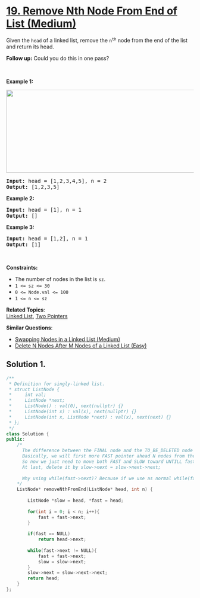 # [19. Remove Nth Node From End of List (Medium)](https://leetcode.com/problems/remove-nth-node-from-end-of-list/)

<p>Given the <code>head</code> of a linked list, remove the <code>n<sup>th</sup></code> node from the end of the list and return its head.</p>

<p><strong>Follow up:</strong>&nbsp;Could you do this in one pass?</p>

<p>&nbsp;</p>
<p><strong>Example 1:</strong></p>
<img alt="" src="https://assets.leetcode.com/uploads/2020/10/03/remove_ex1.jpg" style="width: 542px; height: 222px;">
<pre><strong>Input:</strong> head = [1,2,3,4,5], n = 2
<strong>Output:</strong> [1,2,3,5]
</pre>

<p><strong>Example 2:</strong></p>

<pre><strong>Input:</strong> head = [1], n = 1
<strong>Output:</strong> []
</pre>

<p><strong>Example 3:</strong></p>

<pre><strong>Input:</strong> head = [1,2], n = 1
<strong>Output:</strong> [1]
</pre>

<p>&nbsp;</p>
<p><strong>Constraints:</strong></p>

<ul>
	<li>The number of nodes in the list is <code>sz</code>.</li>
	<li><code>1 &lt;= sz &lt;= 30</code></li>
	<li><code>0 &lt;= Node.val &lt;= 100</code></li>
	<li><code>1 &lt;= n &lt;= sz</code></li>
</ul>


**Related Topics**:  
[Linked List](https://leetcode.com/tag/linked-list/), [Two Pointers](https://leetcode.com/tag/two-pointers/)

**Similar Questions**:
* [Swapping Nodes in a Linked List (Medium)](https://leetcode.com/problems/swapping-nodes-in-a-linked-list/)
* [Delete N Nodes After M Nodes of a Linked List (Easy)](https://leetcode.com/problems/delete-n-nodes-after-m-nodes-of-a-linked-list/)

## Solution 1.

```cpp
/**
 * Definition for singly-linked list.
 * struct ListNode {
 *     int val;
 *     ListNode *next;
 *     ListNode() : val(0), next(nullptr) {}
 *     ListNode(int x) : val(x), next(nullptr) {}
 *     ListNode(int x, ListNode *next) : val(x), next(next) {}
 * };
 */
class Solution {
public:
    /*
      The difference between the FINAL node and the TO_BE_DELETED node is N, so the method here is:
      Basically, we will first more FAST pointer ahead N nodes from the start, assign SLOW at the start
      So now we just need to move both FAST and SLOW toward UNTILL fast->next is NULL, then SLOW will stay exactly at the PREVIOUS of nth Node from the end of the list.
      At last, delete it by slow->next = slow->next->next;
      
      Why using while(fast->next)? Because if we use as normal while(fast), then we will end up with slow pointing at the TO_BE_DELETED node and we cannot delete it.
    */
    ListNode* removeNthFromEnd(ListNode* head, int n) {
        
        ListNode *slow = head, *fast = head;
        
        for(int i = 0; i < n; i++){
            fast = fast->next;
        }
        
        if(fast == NULL)
            return head->next;
        
        while(fast->next != NULL){
            fast = fast->next;
            slow = slow->next;
        }
        slow->next = slow->next->next;
        return head;
    }
};
```
